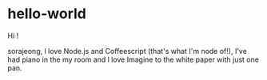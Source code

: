 # hello-world

Hi !

sorajeong, l love Node.js and Coffeescript (that's what I'm node of!),
I've had piano in the my room and l love Imagine to the white paper with just one pan.
